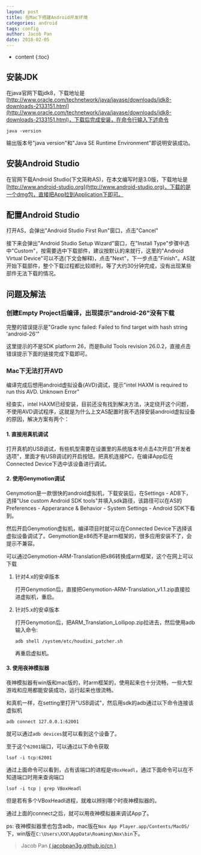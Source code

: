 ```yaml
---
layout: post
title: 在Mac下搭建Android开发环境
categories: android
tags: config
author: Jacob Pan
date: 2018-02-05
---
```


* content
{:toc}


## 安装JDK

在java官网下载jdk8，下载地址是[http://www.oracle.com/technetwork/java/javase/downloads/jdk8-downloads-2133151.html](http://www.oracle.com/technetwork/java/javase/downloads/jdk8-downloads-2133151.html)，下载后完成安装，在命令行输入下述命令

```
java -version
```
输出版本号"java version"和"Java SE Runtime Environment"即说明安装成功。


## 安装Android Studio

在官网下载Android Studio(下文简称AS)，在本文编写时是3.0版，下载地址是[http://www.android-studio.org](http://www.android-studio.org)，下载的是一个dmg包，直接把App拉到Application下即可。


## 配置Android Studio

打开AS，会弹出"Android Studio First Run"窗口，点击"Cancel"

接下来会弹出"Android Studio Setup Wizard"窗口，在"Install Type"步骤中选中"Custom"，按需要选中下载部件，建议按默认的来就行，这里的"Android Virtual Device"可以不选(下文会解释)，点击"Next"，下一步点击"Finish"。AS就开始下载部件，整个下载过程都比较顺利，等了大约30分钟完成，没有出现某些部件无法下载的情况。


## 问题及解法

### 创建Empty Project后编译，出现提示"android-26"没有下载

完整的错误提示是"Gradle sync failed: Failed to find target with hash string 'android-26'"

这里提示的不是SDK platform 26，而是Build Tools revision 26.0.2，直接点击错误提示下面的链接完成下载即可。

### Mac下无法打开AVD

编译完成后想用android虚拟设备(AVD)调试，提示"intel HAXM is required to run this AVD. Unknown Error"

经查实，intel HAXM已经安装，目前还没有找到解决方法，决定绕开这个问题，不使用AVD调试程序，这就是为什么上文AS配置时我不选择安装android虚拟设备的原因，解决方案有两个：

#### 1. 直接用真机调试

打开真机的USB调试，有些机型需要在设置里的系统版本号点击4次开启"开发者选项"，里面才有USB调试的开启按钮。把真机连接PC，在编译App后在Connected Device下选中该设备进行调试。

#### 2. 使用Genymotion调试

Genymotion是一款很快的android虚拟机，下载安装后，在Settings - ADB下，选择"Use custom Android SDK tools"并填入sdk路径，该路径可以在AS的Preferences - Apperarance & Behavior - System Settings - Android SDK下看到。

然后开启Genymotion虚拟机，编译项目时就可以在Connected Device下选择该虚拟设备调试了。Genymotion是x86而不是arm框架的，很多应用安装不了，会提示不兼容。

可以通过Genymotion-ARM-Translation把x86转换成arm框架，这个在网上可以下载

1. 针对4.x的安卓版本

   打开Genymotion后，直接把Genymotion-ARM-Translation_v1.1.zip直接拉进虚拟机，重启。

2. 针对5.x的安卓版本

   打开Genymotion后，把ARM_Translation_Lollipop.zip拉进去，然后使用adb输入命令:

   ```
   adb shell /system/etc/houdini_patcher.sh
   ```
   再重启虚拟机。

#### 3. 使用夜神模拟器
 夜神模拟器有win版和mac版的，时arm框架的，使用起来也十分流畅，一些大型游戏和应用都能安装成功，运行起来也很流畅。

和真机一样，在setting里打开"USB调试"，然后用sdk的adb通过以下命令连接该虚拟机

```
adb connect 127.0.0.1:62001
```
就可以通过`adb devices`就可以看到这个设备了。

至于这个`62001`端口，可以通过以下命令获取

```
lsof -i tcp:62001
```
通过上面命令可以看到，占有该端口的进程是`VBoxHeadl`，通过下面命令可以在不知道端口时用来查询端口

```
lsof -i tcp | grep VBoxHeadl
```
但是若有多个VBoxHeadl进程，就难以辨别哪个时夜神模拟器的。

通过上面的connect之后，就可以用夜神模拟器来调试App了。

ps: 夜神模拟器里也包含adb，mac版在`Nox App Player.app/Contents/MacOS/`下，win版在`C:\Users\XXX\AppData\Roaming\Nox\bin`下。


> Jacob Pan [( jacobpan3g.github.io/cn )](http://jacobpan3g.github.io/cn)

